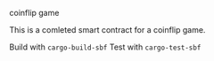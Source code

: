 
coinflip game 

This is a comleted smart contract for a coinflip game.


Build with `cargo-build-sbf`
Test with `cargo-test-sbf`